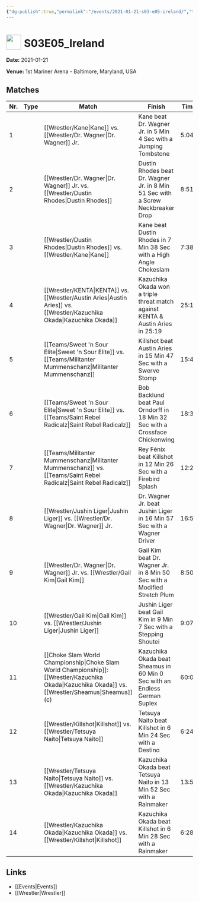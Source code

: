 ```yaml
---
{"dg-publish":true,"permalink":"/events/2021-01-21-s03-e05-ireland/","title":"S03E05_Ireland","noteIcon":""}
---
```



# <img src="https://github.com/CptSpaulding1980/choke-slam-wrestling/releases/download/images/ChokeSlam.png" width="40" style="vertical-align:bottom; margin-right:8px;">**S03E05_Ireland**

**Date:** 2021-01-21

**Venue:** 1st Mariner Arena - Baltimore, Maryland, USA

## Matches

| Nr. | Type | Match | Finish | Time | Rating | Score |
|-----|------|-------|--------|------|--------|-------|
| 1 |  | [[Wrestler/Kane\|Kane]] vs. [[Wrestler/Dr. Wagner\|Dr. Wagner]] Jr. | Kane beat Dr. Wagner Jr. in 5 Min 4 Sec with a Jumping Tombstone | 5:04 | ★★ | 62 |
| 2 |  | [[Wrestler/Dr. Wagner\|Dr. Wagner]] Jr. vs. [[Wrestler/Dustin Rhodes\|Dustin Rhodes]] | Dustin Rhodes beat Dr. Wagner Jr. in 8 Min 51 Sec with a Screw Neckbreaker Drop | 8:51 | ★★★1/2 | 79 |
| 3 |  | [[Wrestler/Dustin Rhodes\|Dustin Rhodes]] vs. [[Wrestler/Kane\|Kane]] | Kane beat Dustin Rhodes in 7 Min 38 Sec with a High Angle Chokeslam | 7:38 | ★★★1/2 | 77 |
| 4 |  | [[Wrestler/KENTA\|KENTA]] vs. [[Wrestler/Austin Aries\|Austin Aries]] vs. [[Wrestler/Kazuchika Okada\|Kazuchika Okada]] | Kazuchika Okada won a triple threat match against KENTA & Austin Aries in  25:19 | 25:19 | ★★★★★ | 101 |
| 5 |  | [[Teams/Sweet 'n Sour Elite\|Sweet 'n Sour Elite]] vs. [[Teams/Militanter Mummenschanz\|Militanter Mummenschanz]] | Killshot   beat Austin Aries in 15 Min 47 Sec with a Swerve Stomp | 15:47 | ★★★★ | 86 |
| 6 |  | [[Teams/Sweet 'n Sour Elite\|Sweet 'n Sour Elite]] vs. [[Teams/Saint Rebel Radicalz\|Saint Rebel Radicalz]] | Bob Backlund beat Paul Orndorff in 18 Min 32 Sec with a Crossface Chickenwing | 18:32 | ★★★★1/4 | 91 |
| 7 |  | [[Teams/Militanter Mummenschanz\|Militanter Mummenschanz]] vs. [[Teams/Saint Rebel Radicalz\|Saint Rebel Radicalz]] | Rey Fénix beat Killshot   in 12 Min 26 Sec with a Firebird Splash | 12:26 | ★★★★ | 87 |
| 8 |  | [[Wrestler/Jushin Liger\|Jushin Liger]] vs. [[Wrestler/Dr. Wagner\|Dr. Wagner]] Jr. | Dr. Wagner Jr. beat Jushin Liger in 16 Min 57 Sec with a Wagner Driver | 16:57 | ★★★★3/4 | 98 |
| 9 |  | [[Wrestler/Dr. Wagner\|Dr. Wagner]] Jr. vs. [[Wrestler/Gail Kim\|Gail Kim]] | Gail Kim beat Dr. Wagner Jr. in 8 Min 50 Sec with a Modified Stretch Plum | 8:50 | ★★★ | 70 |
| 10 |  | [[Wrestler/Gail Kim\|Gail Kim]] vs. [[Wrestler/Jushin Liger\|Jushin Liger]] | Jushin Liger beat Gail Kim in 9 Min 7 Sec with a Stepping Shoutei | 9:07 | ★★★★ | 85 |
| 11 |  | [[Choke Slam World Championship\|Choke Slam World Championship]]: [[Wrestler/Kazuchika Okada\|Kazuchika Okada]] vs. [[Wrestler/Sheamus\|Sheamus]] (c) | Kazuchika Okada beat Sheamus  in 60 Min 0 Sec with an Endless German Suplex | 60:00 | ★★★★★ | 100 |
| 12 |  | [[Wrestler/Killshot\|Killshot]]   vs. [[Wrestler/Tetsuya Naito\|Tetsuya Naito]] | Tetsuya Naito beat Killshot   in 6 Min 24 Sec with a Destino | 6:24 | ★★ | 60 |
| 13 |  | [[Wrestler/Tetsuya Naito\|Tetsuya Naito]] vs. [[Wrestler/Kazuchika Okada\|Kazuchika Okada]] | Kazuchika Okada beat Tetsuya Naito in 13 Min 52 Sec with a Rainmaker | 13:52 | ★★★★ | 84 |
| 14 |  | [[Wrestler/Kazuchika Okada\|Kazuchika Okada]] vs. [[Wrestler/Killshot\|Killshot]]   | Kazuchika Okada beat Killshot   in 6 Min 28 Sec with a Rainmaker | 6:28 | ★★1/2 | 65 |

## Links
- [[Events\|Events]]
- [[Wrestler\|Wrestler]]

